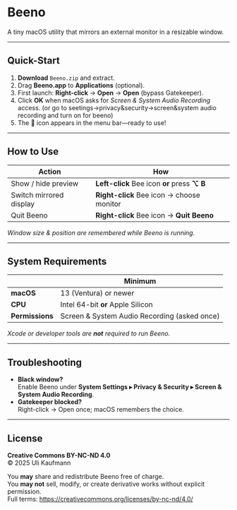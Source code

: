 
                              

# Beeno

A tiny macOS utility that mirrors an external monitor in a resizable window.

-----------------------------------------------------------------------

## Quick-Start
1. **Download** `Beeno.zip` and extract.  
2. Drag **Beeno.app** to **Applications** (optional).  
3. First launch: **Right-click** → **Open** → **Open** (bypass Gatekeeper).  
4. Click **OK** when macOS asks for *Screen & System Audio Recording* access. (or go to seetings->privacy&security->screen&system audio recording and turn on for beeno) 
5. The 🐝 icon appears in the menu bar—ready to use!

-----------------------------------------------------------------------

## How to Use
| Action                  | How                                                         |
|-------------------------|-------------------------------------------------------------|
| Show / hide preview     | **Left-click** Bee icon **or** press **⌥ B**               |
| Switch mirrored display | **Right-click** Bee icon → choose monitor                  |
| Quit Beeno              | **Right-click** Bee icon → **Quit Beeno**                  |

*Window size & position are remembered while Beeno is running.*

-----------------------------------------------------------------------

## System Requirements
|                | Minimum                       |
|----------------|-------------------------------|
| **macOS**      | 13 (Ventura) or newer         |
| **CPU**        | Intel 64-bit **or** Apple Silicon |
| **Permissions**| Screen & System Audio Recording (asked once) |

*Xcode or developer tools are **not** required to run Beeno.*

-----------------------------------------------------------------------

## Troubleshooting
* **Black window?**  
  Enable Beeno under **System Settings ▸ Privacy & Security ▸ Screen & System Audio Recording**.  
* **Gatekeeper blocked?**  
  Right-click → Open once; macOS remembers the choice.

-----------------------------------------------------------------------

## License
**Creative Commons BY-NC-ND 4.0**  
© 2025 Uli Kaufmann

You **may** share and redistribute Beeno free of charge.  
You **may not** sell, modify, or create derivative works without explicit permission.  
Full terms: <https://creativecommons.org/licenses/by-nc-nd/4.0/>
